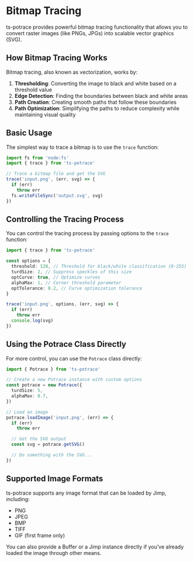 # Bitmap Tracing

ts-potrace provides powerful bitmap tracing functionality that allows you to convert raster images (like PNGs, JPGs) into scalable vector graphics (SVG).

## How Bitmap Tracing Works

Bitmap tracing, also known as vectorization, works by:

1. **Thresholding**: Converting the image to black and white based on a threshold value
2. **Edge Detection**: Finding the boundaries between black and white areas
3. **Path Creation**: Creating smooth paths that follow these boundaries
4. **Path Optimization**: Simplifying the paths to reduce complexity while maintaining visual quality

## Basic Usage

The simplest way to trace a bitmap is to use the `trace` function:

```ts
import fs from 'node:fs'
import { trace } from 'ts-potrace'

// Trace a bitmap file and get the SVG
trace('input.png', (err, svg) => {
  if (err)
    throw err
  fs.writeFileSync('output.svg', svg)
})
```

## Controlling the Tracing Process

You can control the tracing process by passing options to the `trace` function:

```ts
import { trace } from 'ts-potrace'

const options = {
  threshold: 128, // Threshold for black/white classification (0-255)
  turdSize: 2, // Suppress speckles of this size
  optCurve: true, // Optimize curves
  alphaMax: 1, // Corner threshold parameter
  optTolerance: 0.2, // Curve optimization tolerance
}

trace('input.png', options, (err, svg) => {
  if (err)
    throw err
  console.log(svg)
})
```

## Using the Potrace Class Directly

For more control, you can use the `Potrace` class directly:

```ts
import { Potrace } from 'ts-potrace'

// Create a new Potrace instance with custom options
const potrace = new Potrace({
  turdSize: 5,
  alphaMax: 0.7,
})

// Load an image
potrace.loadImage('input.png', (err) => {
  if (err)
    throw err

  // Get the SVG output
  const svg = potrace.getSVG()

  // Do something with the SVG...
})
```

## Supported Image Formats

ts-potrace supports any image format that can be loaded by Jimp, including:

- PNG
- JPEG
- BMP
- TIFF
- GIF (first frame only)

You can also provide a Buffer or a Jimp instance directly if you've already loaded the image through other means.

